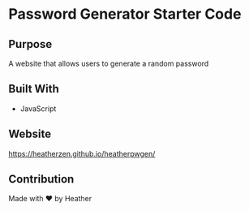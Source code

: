 # Password Generator Starter Code

## Purpose
A website that allows users to generate a random password

## Built With
* JavaScript


## Website
https://heatherzen.github.io/heatherpwgen/

## Contribution
Made with ❤️ by Heather
